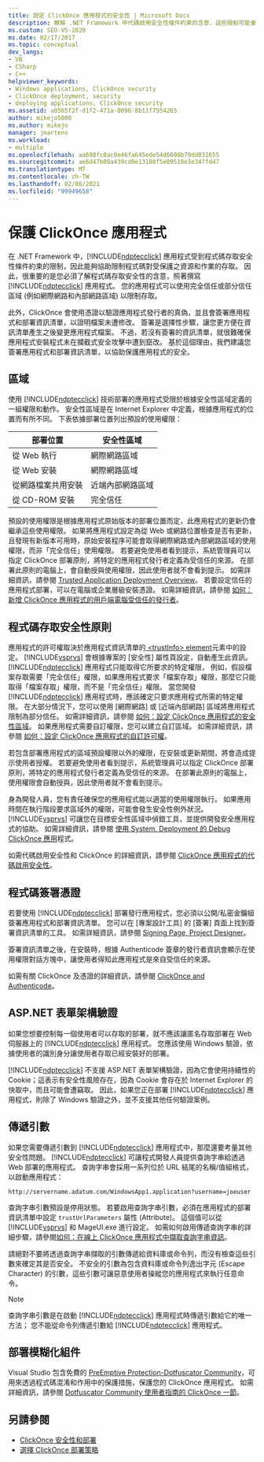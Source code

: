 ```yaml
---
title: 設定 ClickOnce 應用程式的安全性 | Microsoft Docs
description: 瞭解 .NET Framework 中代碼啟用安全性條件約束的含意，這些限制可能會限制 ClickOnce 應用程式程式碼的存取。
ms.custom: SEO-VS-2020
ms.date: 02/17/2017
ms.topic: conceptual
dev_langs:
- VB
- CSharp
- C++
helpviewer_keywords:
- Windows applications, ClickOnce security
- ClickOnce deployment, security
- deploying applications, ClickOnce security
ms.assetid: a05b5f2f-d1f2-471a-8096-8b11f7554265
author: mikejo5000
ms.author: mikejo
manager: jmartens
ms.workload:
- multiple
ms.openlocfilehash: aa698fc0ac0e46fa645ede54d6608b79dd031655
ms.sourcegitcommit: ae6d47b09a439cd0e13180f5e89510e3e347fd47
ms.translationtype: MT
ms.contentlocale: zh-TW
ms.lasthandoff: 02/08/2021
ms.locfileid: "99949658"
---
```

# <a name="secure-clickonce-applications"></a>保護 ClickOnce 應用程式
在 .NET Framework 中，[!INCLUDE[ndptecclick](../deployment/includes/ndptecclick_md.md)] 應用程式受到程式碼存取安全性條件約束的限制，因此能夠協助限制程式碼對受保護之資源和作業的存取。 因此，很重要的是您必須了解程式碼存取安全性的含意，照著撰寫 [!INCLUDE[ndptecclick](../deployment/includes/ndptecclick_md.md)] 應用程式。 您的應用程式可以使用完全信任或部分信任區域 (例如網際網路和內部網路區域) 以限制存取。

 此外，ClickOnce 會使用憑證以驗證應用程式發行者的真偽，並且會簽署應用程式和部署資訊清單，以證明檔案未遭修改。 簽署是選擇性步驟，讓您更方便在資訊清單產生之後變更應用程式檔案。 不過，若沒有簽署的資訊清單，就很難確保應用程式安裝程式未在攔截式安全攻擊中遭到竄改。 基於這個理由，我們建議您簽署應用程式和部署資訊清單，以協助保護應用程式的安全。

## <a name="zones"></a>區域
 使用 [!INCLUDE[ndptecclick](../deployment/includes/ndptecclick_md.md)] 技術部署的應用程式受限於根據安全性區域定義的一組權限和動作。 安全性區域是在 Internet Explorer 中定義，根據應用程式的位置而有所不同。 下表依據部署位置列出預設的使用權限：

|部署位置|安全性區域|
|-------------------------|-------------------|
|從 Web 執行|網際網路區域|
|從 Web 安裝|網際網路區域|
|從網路檔案共用安裝|近端內部網路區域|
|從 CD-ROM 安裝|完全信任|

 預設的使用權限是根據應用程式原始版本的部署位置而定，此應用程式的更新仍會繼承這些使用權限。 如果將應用程式設定為從 Web 或網路位置檢查是否有更新，且發現有新版本可用時，原始安裝程序可能會取得網際網路或內部網路區域的使用權限，而非「完全信任」使用權限。 若要避免使用者看到提示，系統管理員可以指定 ClickOnce 部署原則，將特定的應用程式發行者定義為受信任的來源。 在部署此原則的電腦上，會自動授與使用權限，因此使用者就不會看到提示。 如需詳細資訊，請參閱 [Trusted Application Deployment Overview](../deployment/trusted-application-deployment-overview.md)。 若要設定信任的應用程式部署，可以在電腦或企業層級安裝憑證。 如需詳細資訊，請參閱 [ 如何： 新增 ClickOnce 應用程式的用戶端電腦受信任的發行者](../deployment/how-to-add-a-trusted-publisher-to-a-client-computer-for-clickonce-applications.md)。

## <a name="code-access-security-policies"></a>程式碼存取安全性原則
 應用程式的許可權取決於應用程式資訊清單的[ \<trustInfo> element](../deployment/trustinfo-element-clickonce-application.md)元素中的設定。 [!INCLUDE[vsprvs](../code-quality/includes/vsprvs_md.md)] 會根據專案的 [安全性]  屬性頁設定，自動產生此資訊。 [!INCLUDE[ndptecclick](../deployment/includes/ndptecclick_md.md)] 應用程式只能取得它所要求的特定權限， 例如，假設檔案存取需要「完全信任」權限，如果應用程式要求「檔案存取」權限，那麼它只能取得「檔案存取」權限，而不是「完全信任」權限。 當您開發 [!INCLUDE[ndptecclick](../deployment/includes/ndptecclick_md.md)] 應用程式時，應該確定只要求應用程式所需的特定權限。 在大部分情況下，您可以使用 [網際網路] 或 [近端內部網路] 區域將應用程式限制為部分信任。 如需詳細資訊，請參閱 [如何：設定 ClickOnce 應用程式的安全性區域](../deployment/how-to-set-a-security-zone-for-a-clickonce-application.md)。 如果應用程式需要自訂權限，您可以建立自訂區域。 如需詳細資訊，請參閱 [如何：設定 ClickOnce 應用程式的自訂許可權](../deployment/how-to-set-custom-permissions-for-a-clickonce-application.md)。

 若包含部署應用程式的區域預設權限以外的權限，在安裝或更新期間，將會造成提示使用者授權。 若要避免使用者看到提示，系統管理員可以指定 ClickOnce 部署原則，將特定的應用程式發行者定義為受信任的來源。 在部署此原則的電腦上，使用權限會自動授與，因此使用者就不會看到提示。

 身為開發人員，您有責任確保您的應用程式能以適當的使用權限執行。 如果應用時間在執行階段要求區域外的權限，可能會發生安全性例外狀況。 [!INCLUDE[vsprvs](../code-quality/includes/vsprvs_md.md)] 可讓您在目標安全性區域中偵錯工具，並提供開發安全應用程式的協助。 如需詳細資訊，請參閱 [使用 System. Deployment 的 Debug ClickOnce 應用](../deployment/debugging-clickonce-applications-that-use-system-deployment-application.md)程式。

 如需代碼啟用安全性和 ClickOnce 的詳細資訊，請參閱 [ClickOnce 應用程式的代碼啟用安全性](../deployment/code-access-security-for-clickonce-applications.md)。

## <a name="code-signing-certificates"></a>程式碼簽署憑證
 若要使用 [!INCLUDE[ndptecclick](../deployment/includes/ndptecclick_md.md)] 部署發行應用程式，您必須以公開/私密金鑰組簽署應用程式和部署資訊清單。 您可以在 [專案設計工具]  的 [簽署] 頁面上找到簽署資訊清單的工具。 如需詳細資訊，請參閱 [Signing Page, Project Designer](../ide/reference/signing-page-project-designer.md)。

 簽署資訊清單之後，在安裝時，根據 Authenticode 簽章的發行者資訊會顯示在使用權限對話方塊中，讓使用者得知此應用程式是來自受信任的來源。

 如需有關 ClickOnce 及憑證的詳細資訊，請參閱 [ClickOnce and Authenticode](../deployment/clickonce-and-authenticode.md)。

## <a name="aspnet-form-based-authentication"></a>ASP.NET 表單架構驗證
 如果您想要控制每一個使用者可以存取的部署，就不應該讓匿名存取部署在 Web 伺服器上的 [!INCLUDE[ndptecclick](../deployment/includes/ndptecclick_md.md)] 應用程式。 您應該使用 Windows 驗證，依據使用者的識別身分讓使用者存取已經安裝好的部署。

 [!INCLUDE[ndptecclick](../deployment/includes/ndptecclick_md.md)] 不支援 ASP.NET 表單架構驗證，因為它會使用持續性的 Cookie；這表示有安全性風險存在，因為 Cookie 會存在於 Internet Explorer 的快取中，而且可能會遭竊取。 因此，如果您正在部署 [!INCLUDE[ndptecclick](../deployment/includes/ndptecclick_md.md)] 應用程式，則除了 Windows 驗證之外，並不支援其他任何驗證案例。

## <a name="pass-arguments"></a>傳遞引數
 如果您需要傳遞引數到 [!INCLUDE[ndptecclick](../deployment/includes/ndptecclick_md.md)] 應用程式中，那麼還要考量其他安全性問題。 [!INCLUDE[ndptecclick](../deployment/includes/ndptecclick_md.md)] 可讓程式開發人員提供查詢字串給透過 Web 部署的應用程式。 查詢字串會採用一系列位於 URL 結尾的名稱/值組格式，以啟動應用程式：

 `http://servername.adatum.com/WindowsApp1.application?username=joeuser`

 查詢字串引數預設是停用狀態。 若要啟用查詢字串引數，必須在應用程式的部署資訊清單中設定 `trustUrlParameters` 屬性 (Attribute)。 這個值可以從 [!INCLUDE[vsprvs](../code-quality/includes/vsprvs_md.md)] 和 MageUI.exe 進行設定。 如需如何啟用傳遞查詢字串的詳細步驟，請參閱[如何：在線上 ClickOnce 應用程式中擷取查詢字串資訊](../deployment/how-to-retrieve-query-string-information-in-an-online-clickonce-application.md)。

 請絕對不要將透過查詢字串擷取的引數傳遞給資料庫或命令列，而沒有檢查這些引數來確定其是否安全。 不安全的引數為包含資料庫或命令列逸出字元 (Escape Character) 的引數，這些引數可讓惡意使用者操縱您的應用程式來執行任意命令。

> [!NOTE]
> 查詢字串引數是在啟動 [!INCLUDE[ndptecclick](../deployment/includes/ndptecclick_md.md)] 應用程式時傳遞引數給它的唯一方法； 您不能從命令列傳遞引數給 [!INCLUDE[ndptecclick](../deployment/includes/ndptecclick_md.md)] 應用程式。

## <a name="deploying-obfuscated-assemblies"></a>部署模糊化組件
 Visual Studio 包含免費的 [PreEmptive Protection-Dotfuscator Community](../ide/dotfuscator/index.md)，可用來透過程式碼混淆和作用中的保護措施，保護您的 ClickOnce 應用程式。  如需詳細資訊，請參閱 [Dotfuscator Community 使用者指南的 ClickOnce 一節](https://www.preemptive.com/dotfuscator/ce/docs/help/5.27/advanced_clickonce.html)。

## <a name="see-also"></a>另請參閱
- [ClickOnce 安全性和部署](../deployment/clickonce-security-and-deployment.md)
- [選擇 ClickOnce 部署策略](../deployment/choosing-a-clickonce-deployment-strategy.md)
